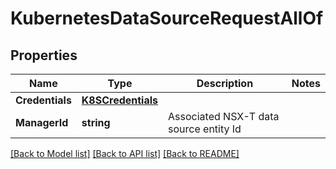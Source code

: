 # KubernetesDataSourceRequestAllOf

## Properties

Name | Type | Description | Notes
------------ | ------------- | ------------- | -------------
**Credentials** | [**K8SCredentials**](K8SCredentials.md) |  | 
**ManagerId** | **string** | Associated NSX-T data source entity Id | 

[[Back to Model list]](../README.md#documentation-for-models) [[Back to API list]](../README.md#documentation-for-api-endpoints) [[Back to README]](../README.md)


